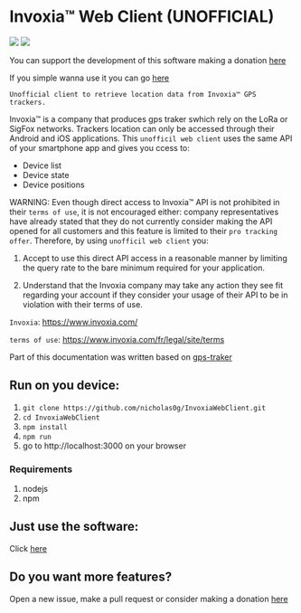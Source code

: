 Invoxia™ Web Client (UNOFFICIAL)
===========
![](https://img.shields.io/github/stars/nicholas0g/InvoxiaWebClient.svg) ![](https://img.shields.io/github/forks/nicholas0g/InvoxiaWebClient.svg)

You can support the development of this software making a donation [here](https://www.paypal.com/paypalme/nicholasgiordano)

If you simple wanna use it you can go [here](https://inv-webv.herokuapp.com/)

    Unofficial client to retrieve location data from Invoxia™ GPS trackers.

Invoxia™ is a company that produces gps traker swhich rely on the LoRa or SigFox
networks. Trackers location can only be accessed through their Android and iOS applications.
This ``unofficil web client`` uses the same API of your smartphone app and gives you ccess to:

- Device list
- Device state
- Device positions

WARNING: Even though direct access to Invoxia™ API is not prohibited in their `terms of use`, it is
not encouraged either: company representatives have already stated that they do not currently consider making the
API opened for all customers and this feature is limited to their `pro tracking offer`.
Therefore, by using ``unofficil web client`` you:

1. Accept to use this direct API access in a reasonable manner by limiting the query rate to the bare minimum required
for your application.

2. Understand that the Invoxia company may take any action they see fit regarding your account if they consider your
usage of their API to be in violation with their terms of use.

`Invoxia`: https://www.invoxia.com/

`terms of use`: https://www.invoxia.com/fr/legal/site/terms


Part of this documentation was written based on [gps-traker](https://gitlab.com/ezlo.picori/gps_tracker)

## Run on you device:

1. `git clone https://github.com/nicholas0g/InvoxiaWebClient.git`
2. `cd InvoxiaWebClient`
3. `npm install`
4. `npm run`
5. go to http://localhost:3000 on your browser

### Requirements
1. nodejs
2. npm

## Just use the software:
Click [here](https://inv-webv.herokuapp.com/)

## Do you want more features?
Open a new issue, make a pull request or consider making a donation [here](https://www.paypal.com/paypalme/nicholasgiordano)
